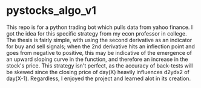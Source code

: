 # pystocks_algo_v1

This repo is for a python trading bot which pulls data from yahoo finance. I got the idea for this specific strategy from my econ professor in college. The thesis is fairly simple, with using the second derivative as an indicator for buy and sell signals; when the 2nd derivative hits an inflection point and goes from negative to positive, this may be indicative of the emergence of an upward sloping curve in the function, and therefore an increase in the stock's price. This strategy isn't perfect, as the accuracy of back-tests will be skewed since the closing price of day(X) heavily influences d2ydx2 of day(X-1). Regardless, I enjoyed the project and learned alot in its creation. 
